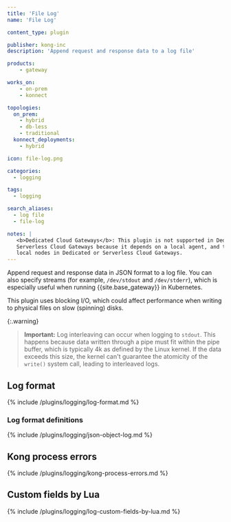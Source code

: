 ```yaml
---
title: 'File Log'
name: 'File Log'

content_type: plugin

publisher: kong-inc
description: 'Append request and response data to a log file'

products:
    - gateway

works_on:
    - on-prem
    - konnect

topologies:
  on_prem:
    - hybrid
    - db-less
    - traditional
  konnect_deployments:
    - hybrid

icon: file-log.png

categories:
  - logging

tags:
  - logging

search_aliases:
  - log file
  - file-log

notes: | 
   <b>Dedicated Cloud Gateways</b>: This plugin is not supported in Dedicated or 
   Serverless Cloud Gateways because it depends on a local agent, and there are no 
   local nodes in Dedicated or Serverless Cloud Gateways.
---
```


Append request and response data in JSON format to a log file. You can also specify
streams (for example, `/dev/stdout` and `/dev/stderr`), which is especially useful
when running {{site.base_gateway}} in Kubernetes.

This plugin uses blocking I/O, which could affect performance when writing
to physical files on slow (spinning) disks.

{:.warning}
> **Important:** Log interleaving can occur when logging to `stdout`. This happens because data written through a pipe must fit within the pipe buffer, which is typically 4k as defined by the Linux kernel. If the data exceeds this size, the kernel can't guarantee the atomicity of the `write()` system call, leading to interleaved logs. 

## Log format

{% include /plugins/logging/log-format.md %}

### Log format definitions 

{% include /plugins/logging/json-object-log.md %}

## Kong process errors

{% include /plugins/logging/kong-process-errors.md %}

## Custom fields by Lua

{% include /plugins/logging/log-custom-fields-by-lua.md %}
